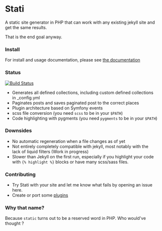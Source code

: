 
# Stati

A static site generator in PHP that can work with any existing jekyll site and get the same results.

That is the end goal anyway.

### Install

For install and usage documentation, please see [the documentation](https://stati.jfoucher.com)

### Status

[![Build Status](https://travis-ci.org/jfoucher/stati.svg?branch=master)](https://travis-ci.org/jfoucher/stati)

- Generates all defined collections, including custom defined collections in _config.yml
- Paginates posts and saves paginated post to the correct places
- Plugin architecture based on Symfony events
- scss file conversion (you need `scss` to be in your `$PATH`)
- Code highlighting with pygments (you need `pygments` to be in your `$PATH`)

### Downsides

- No automatic regeneration when a file changes as of yet
- Not entirely completely compatible with jekyll, most notably with the lack of liquid filters (Work in progress)
- Slower than Jekyll on the first run, especially if you highlight your code with `{% highlight %}` blocks or have many scss/sass files.

### Contributing

- Try Stati with your site and let me know what fails by opening an issue here.
- Create or port some [plugins](https://stati.jfoucher.com/plugins.html)

### Why that name?

Because `static` turns out to be a reserved word in PHP. Who would've thought ?